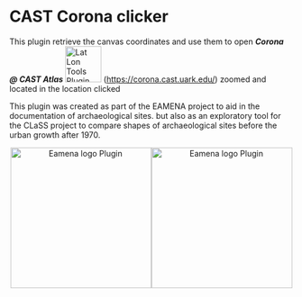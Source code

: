# CAST Corona clicker

This plugin retrieve the canvas coordinates and use them to open ***Corona @ CAST Atlas*** <img src="https://logo.cast.uark.edu/logo/logo-text-horizontal-light-320x104.png" alt="Lat Lon Tools Plugin" width="64"> (https://corona.cast.uark.edu/) zoomed and located in the location clicked

This plugin was created as part of the EAMENA project to aid in the documentation of archaeological sites. but also as an exploratory tool for the CLaSS project to compare shapes of archaeological sites before the urban growth after 1970.
<div style="text-align:center"><img src="https://eamena.org/sites/default/files/styles/site_logo/public/styles/site_logo/public/eamena/site-logo/eamena_acronym_fullname_leic_arc_durf.png" alt="Eamena logo Plugin" width="250"><img src="https://www.durham.ac.uk/media/durham-university/site-assets/image/logo-dark.svg" alt="Eamena logo Plugin" width="250"></div>


